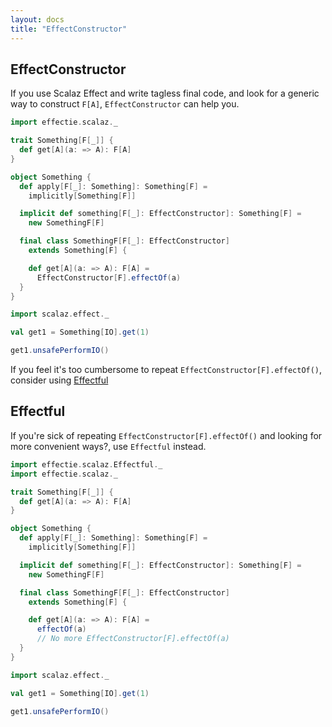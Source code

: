 ```yaml
---
layout: docs
title: "EffectConstructor"
---
```


## EffectConstructor

If you use Scalaz Effect and write tagless final code, and look for a generic way to construct `F[A]`, `EffectConstructor` can help you.

```scala mdoc:reset-object
import effectie.scalaz._

trait Something[F[_]] {
  def get[A](a: => A): F[A]
}

object Something {
  def apply[F[_]: Something]: Something[F] =
    implicitly[Something[F]]

  implicit def something[F[_]: EffectConstructor]: Something[F] =
    new SomethingF[F]

  final class SomethingF[F[_]: EffectConstructor]
    extends Something[F] {

    def get[A](a: => A): F[A] =
      EffectConstructor[F].effectOf(a)
  }
}

import scalaz.effect._

val get1 = Something[IO].get(1)

get1.unsafePerformIO()
```

If you feel it's too cumbersome to repeat `EffectConstructor[F].effectOf()`, consider using [Effectful](#effectful)


## Effectful

If you're sick of repeating `EffectConstructor[F].effectOf()` and looking for more convenient ways?, use `Effectful` instead.

```scala mdoc:reset-object
import effectie.scalaz.Effectful._
import effectie.scalaz._

trait Something[F[_]] {
  def get[A](a: => A): F[A]
}

object Something {
  def apply[F[_]: Something]: Something[F] =
    implicitly[Something[F]]

  implicit def something[F[_]: EffectConstructor]: Something[F] =
    new SomethingF[F]

  final class SomethingF[F[_]: EffectConstructor]
    extends Something[F] {

    def get[A](a: => A): F[A] =
      effectOf(a)
      // No more EffectConstructor[F].effectOf(a)
  }
}

import scalaz.effect._

val get1 = Something[IO].get(1)

get1.unsafePerformIO()
```
